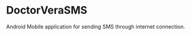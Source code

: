 DoctorVeraSMS
=============

Android Mobile application for sending SMS through internet connection.
